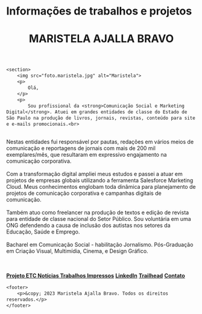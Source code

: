 # Informações de trabalhos e projetos

<html lang="por">
<head>
    <meta charset="UTF-8">
    <meta name="viewport" content="width=device-width, initial-scale=1.0">
    <title></title>
        <header>
        <h1>MARISTELA AJALLA BRAVO</h1>
          </header>

    <section>
        <img src="foto.maristela.jpg" alt="Maristela">
        <p>
            Olá,
        </p>
        <p>
            Sou profissional da <strong>Comunicação Social e Marketing Digital</strong>. Atuei em grandes entidades de classe do Estado de São Paulo na produção de livros, jornais, revistas, conteúdo para site e e-mails promocionais.<br>
<br>
Nestas entidades fui responsável por pautas, redações em vários meios de comunicação e reportagens de jornais com mais de 200 mil exemplares/mês, que resultaram em expressivo engajamento na comunicação corporativa.<br>
<br>
Com a transformação digital ampliei meus estudos e passei a atuar em projetos de empresas globais utilizando a ferramenta Salesforce Marketing Cloud. Meus conhecimentos englobam toda dinâmica para planejamento de projetos de comunicação corporativa e campanhas digitais de comunicação.<br>
<br>
Também atuo como freelancer na produção de textos e edição de revista para entidade de classe nacional do Setor Público. Sou voluntária em uma ONG defendendo a causa de inclusão dos autistas nos setores da Educação, Saúde e Emprego.<br>
<br>
Bacharel em Comunicação Social - habilitação Jornalismo. Pós-Graduação em Criação Visual, Multimídia, Cinema, e Design Gráfico. 
        </p>
<br>
<br>
        <div class="social-links">
            <a href="https://www.etcnoticias.com.br/" target="_blank"><strong>Projeto ETC Notícias </strong></a>
            <a href="https://www.clippings.me/users/ajallamaristela" target="_blank"><strong>Trabalhos Impressos</strong></a>
            <a href="https://www.linkedin.com/in/maristelaajallabravo/" target="_blank"><strong>LinkedIn</strong></a>
            <a href="https://trailblazer.me/id/ajallabravo/" target="_blank"><strong>Trailhead</strong></a>
            <a href="" target="_blank"><strong>Contato</strong></a>
            <!-- fim dos links -->
        </div>
    </section>

    <footer>
        <p>&copy; 2023 Maristela Ajalla Bravo. Todos os direitos reservados.</p>
    </footer>


